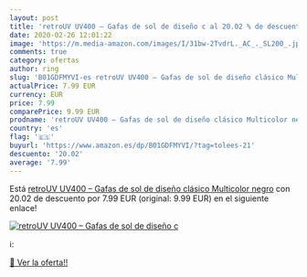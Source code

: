 ```yaml
---
layout: post
title: 'retroUV UV400 – Gafas de sol de diseño c al 20.02 % de descuento'
date: 2020-02-26 12:01:22
image: 'https://m.media-amazon.com/images/I/31bw-2TvdrL._AC_._SL200_.jpg'
comments: true
category: ofertas
author: ring
slug: 'B01GDFMYVI-es retroUV UV400 – Gafas de sol de diseño clásico Multicolor negro'
actualPrice: 7.99 EUR
currency: EUR
price: 7.99
comparePrice: 9.99 EUR
prodname: 'retroUV UV400 – Gafas de sol de diseño clásico Multicolor negro'
country: 'es'
flag: '🇪🇸'
buyurl: 'https://www.amazon.es/dp/B01GDFMYVI/?tag=tolees-21'
descuento: '20.02'
average: '7.99'
---
```


Está [retroUV UV400 – Gafas de sol de diseño clásico Multicolor negro](https://www.amazon.es/dp/B01GDFMYVI/?tag=tolees-21) con 20.02 de descuento por 7.99 EUR (original: 9.99 EUR) en el siguiente enlace!

[![retroUV UV400 – Gafas de sol de diseño c](https://m.media-amazon.com/images/I/31bw-2TvdrL._AC_._SL200_.jpg)](https://www.amazon.es/dp/B01GDFMYVI/?tag=tolees-21)

ℹ️:


[🛒 Ver la oferta!!](https://www.amazon.es/dp/B01GDFMYVI/?tag=tolees-21)

